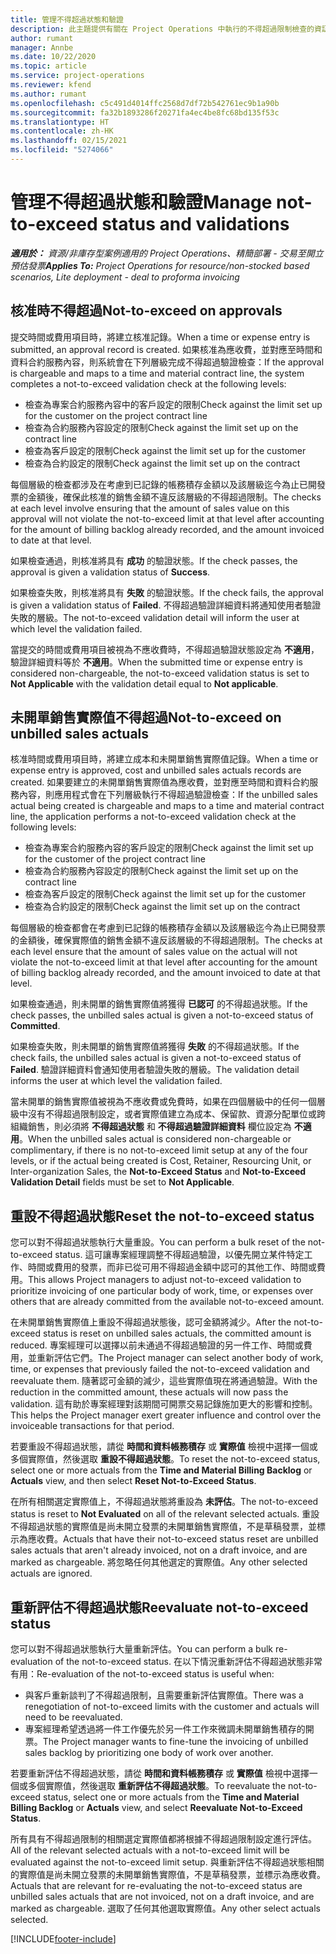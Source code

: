```yaml
---
title: 管理不得超過狀態和驗證
description: 此主題提供有關在 Project Operations 中執行的不得超過限制檢查的資訊。
author: rumant
manager: Annbe
ms.date: 10/22/2020
ms.topic: article
ms.service: project-operations
ms.reviewer: kfend
ms.author: rumant
ms.openlocfilehash: c5c491d4014ffc2568d7df72b542761ec9b1a90b
ms.sourcegitcommit: fa32b1893286f20271fa4ec4be8fc68bd135f53c
ms.translationtype: HT
ms.contentlocale: zh-HK
ms.lasthandoff: 02/15/2021
ms.locfileid: "5274066"
---
```

# <a name="manage-not-to-exceed-status-and-validations"></a><span data-ttu-id="f1f5b-103">管理不得超過狀態和驗證</span><span class="sxs-lookup"><span data-stu-id="f1f5b-103">Manage not-to-exceed status and validations</span></span> 

<span data-ttu-id="f1f5b-104">_**適用於：** 資源/非庫存型案例適用的 Project Operations、精簡部署 - 交易至開立預估發票_</span><span class="sxs-lookup"><span data-stu-id="f1f5b-104">_**Applies To:** Project Operations for resource/non-stocked based scenarios, Lite deployment - deal to proforma invoicing_</span></span>

## <a name="not-to-exceed-on-approvals"></a><span data-ttu-id="f1f5b-105">核准時不得超過</span><span class="sxs-lookup"><span data-stu-id="f1f5b-105">Not-to-exceed on approvals</span></span>

<span data-ttu-id="f1f5b-106">提交時間或費用項目時，將建立核准記錄。</span><span class="sxs-lookup"><span data-stu-id="f1f5b-106">When a time or expense entry is submitted, an approval record is created.</span></span> <span data-ttu-id="f1f5b-107">如果核准為應收費，並對應至時間和資料合約服務內容，則系統會在下列層級完成不得超過驗證檢查：</span><span class="sxs-lookup"><span data-stu-id="f1f5b-107">If the approval is chargeable and maps to a time and material contract line, the system completes a not-to-exceed validation check at the following levels:</span></span>

  - <span data-ttu-id="f1f5b-108">檢查為專案合約服務內容中的客戶設定的限制</span><span class="sxs-lookup"><span data-stu-id="f1f5b-108">Check against the limit set up for the customer on the project contract line</span></span>
  - <span data-ttu-id="f1f5b-109">檢查為合約服務內容設定的限制</span><span class="sxs-lookup"><span data-stu-id="f1f5b-109">Check against the limit set up on the contract line</span></span>
  - <span data-ttu-id="f1f5b-110">檢查為客戶設定的限制</span><span class="sxs-lookup"><span data-stu-id="f1f5b-110">Check against the limit set up for the customer</span></span>
  - <span data-ttu-id="f1f5b-111">檢查為合約設定的限制</span><span class="sxs-lookup"><span data-stu-id="f1f5b-111">Check against the limit set up on the contract</span></span>

<span data-ttu-id="f1f5b-112">每個層級的檢查都涉及在考慮到已記錄的帳務積存金額以及該層級迄今為止已開發票的金額後，確保此核准的銷售金額不違反該層級的不得超過限制。</span><span class="sxs-lookup"><span data-stu-id="f1f5b-112">The checks at each level involve ensuring that the amount of sales value on this approval will not violate the not-to-exceed limit at that level after accounting for the amount of billing backlog already recorded, and the amount invoiced to date at that level.</span></span>

<span data-ttu-id="f1f5b-113">如果檢查通過，則核准將具有 **成功** 的驗證狀態。</span><span class="sxs-lookup"><span data-stu-id="f1f5b-113">If the check passes, the approval is given a validation status of **Success**.</span></span>

<span data-ttu-id="f1f5b-114">如果檢查失敗，則核准將具有 **失敗** 的驗證狀態。</span><span class="sxs-lookup"><span data-stu-id="f1f5b-114">If the check fails, the approval is given a validation status of **Failed**.</span></span> <span data-ttu-id="f1f5b-115">不得超過驗證詳細資料將通知使用者驗證失敗的層級。</span><span class="sxs-lookup"><span data-stu-id="f1f5b-115">The not-to-exceed validation detail will inform the user at which level the validation failed.</span></span>

<span data-ttu-id="f1f5b-116">當提交的時間或費用項目被視為不應收費時，不得超過驗證狀態設定為 **不適用**，驗證詳細資料等於 **不適用**。</span><span class="sxs-lookup"><span data-stu-id="f1f5b-116">When the submitted time or expense entry is considered non-chargeable, the not-to-exceed validation status is set to **Not Applicable** with the validation detail equal to **Not applicable**.</span></span>

## <a name="not-to-exceed-on-unbilled-sales-actuals"></a><span data-ttu-id="f1f5b-117">未開單銷售實際值不得超過</span><span class="sxs-lookup"><span data-stu-id="f1f5b-117">Not-to-exceed on unbilled sales actuals</span></span>

<span data-ttu-id="f1f5b-118">核准時間或費用項目時，將建立成本和未開單銷售實際值記錄。</span><span class="sxs-lookup"><span data-stu-id="f1f5b-118">When a time or expense entry is approved, cost and unbilled sales actuals records are created.</span></span> <span data-ttu-id="f1f5b-119">如果要建立的未開單銷售實際值為應收費，並對應至時間和資料合約服務內容，則應用程式會在下列層級執行不得超過驗證檢查：</span><span class="sxs-lookup"><span data-stu-id="f1f5b-119">If the unbilled sales actual being created is chargeable and maps to a time and material contract line, the application performs a not-to-exceed validation check at the following levels:</span></span>

  - <span data-ttu-id="f1f5b-120">檢查為專案合約服務內容的客戶設定的限制</span><span class="sxs-lookup"><span data-stu-id="f1f5b-120">Check against the limit set up for the customer of the project contract line</span></span>
  - <span data-ttu-id="f1f5b-121">檢查為合約服務內容設定的限制</span><span class="sxs-lookup"><span data-stu-id="f1f5b-121">Check against the limit set up on the contract line</span></span>
  - <span data-ttu-id="f1f5b-122">檢查為客戶設定的限制</span><span class="sxs-lookup"><span data-stu-id="f1f5b-122">Check against the limit set up for the customer</span></span>
  - <span data-ttu-id="f1f5b-123">檢查為合約設定的限制</span><span class="sxs-lookup"><span data-stu-id="f1f5b-123">Check against the limit set up on the contract</span></span>

<span data-ttu-id="f1f5b-124">每個層級的檢查都會在考慮到已記錄的帳務積存金額以及該層級迄今為止已開發票的金額後，確保實際值的銷售金額不違反該層級的不得超過限制。</span><span class="sxs-lookup"><span data-stu-id="f1f5b-124">The checks at each level ensure that the amount of sales value on the actual will not violate the not-to-exceed limit at that level after accounting for the amount of billing backlog already recorded, and the amount invoiced to date at that level.</span></span>

<span data-ttu-id="f1f5b-125">如果檢查通過，則未開單的銷售實際值將獲得 **已認可** 的不得超過狀態。</span><span class="sxs-lookup"><span data-stu-id="f1f5b-125">If the check passes, the unbilled sales actual is given a not-to-exceed status of **Committed**.</span></span>

<span data-ttu-id="f1f5b-126">如果檢查失敗，則未開單的銷售實際值將獲得 **失敗** 的不得超過狀態。</span><span class="sxs-lookup"><span data-stu-id="f1f5b-126">If the check fails, the unbilled sales actual is given a not-to-exceed status of **Failed**.</span></span> <span data-ttu-id="f1f5b-127">驗證詳細資料會通知使用者驗證失敗的層級。</span><span class="sxs-lookup"><span data-stu-id="f1f5b-127">The validation detail informs the user at which level the validation failed.</span></span>

<span data-ttu-id="f1f5b-128">當未開單的銷售實際值被視為不應收費或免費時，如果在四個層級中的任何一個層級中沒有不得超過限制設定，或者實際值建立為成本、保留款、資源分配單位或跨組織銷售，則必須將 **不得超過狀態** 和 **不得超過驗證詳細資料** 欄位設定為 **不適用**。</span><span class="sxs-lookup"><span data-stu-id="f1f5b-128">When the unbilled sales actual is considered non-chargeable or complimentary, if there is no not-to-exceed limit setup at any of the four levels, or if the actual being created is Cost, Retainer, Resourcing Unit, or Inter-organization Sales, the **Not-to-Exceed Status** and **Not-to-Exceed Validation Detail** fields must be set to **Not Applicable**.</span></span>

## <a name="reset-the-not-to-exceed-status"></a><span data-ttu-id="f1f5b-129">重設不得超過狀態</span><span class="sxs-lookup"><span data-stu-id="f1f5b-129">Reset the not-to-exceed status</span></span>

<span data-ttu-id="f1f5b-130">您可以對不得超過狀態執行大量重設。</span><span class="sxs-lookup"><span data-stu-id="f1f5b-130">You can perform a bulk reset of the not-to-exceed status.</span></span> <span data-ttu-id="f1f5b-131">這可讓專案經理調整不得超過驗證，以優先開立某件特定工作、時間或費用的發票，而非已從可用不得超過金額中認可的其他工作、時間或費用。</span><span class="sxs-lookup"><span data-stu-id="f1f5b-131">This allows Project managers to adjust not-to-exceed validation to prioritize invoicing of one particular body of work, time, or expenses over others that are already committed from the available not-to-exceed amount.</span></span>

<span data-ttu-id="f1f5b-132">在未開單銷售實際值上重設不得超過狀態後，認可金額將減少。</span><span class="sxs-lookup"><span data-stu-id="f1f5b-132">After the not-to-exceed status is reset on unbilled sales actuals, the committed amount is reduced.</span></span> <span data-ttu-id="f1f5b-133">專案經理可以選擇以前未通過不得超過驗證的另一件工作、時間或費用，並重新評估它們。</span><span class="sxs-lookup"><span data-stu-id="f1f5b-133">The Project manager can select another body of work, time, or expenses that previously failed the not-to-exceed validation and reevaluate them.</span></span> <span data-ttu-id="f1f5b-134">隨著認可金額的減少，這些實際值現在將通過驗證。</span><span class="sxs-lookup"><span data-stu-id="f1f5b-134">With the reduction in the committed amount, these actuals will now pass the validation.</span></span> <span data-ttu-id="f1f5b-135">這有助於專案經理對該期間可開票交易記錄施加更大的影響和控制。</span><span class="sxs-lookup"><span data-stu-id="f1f5b-135">This helps the Project manager exert greater influence and control over the invoiceable transactions for that period.</span></span>

<span data-ttu-id="f1f5b-136">若要重設不得超過狀態，請從 **時間和資料帳務積存** 或 **實際值** 檢視中選擇一個或多個實際值，然後選取 **重設不得超過狀態**。</span><span class="sxs-lookup"><span data-stu-id="f1f5b-136">To reset the not-to-exceed status, select one or more actuals from the **Time and Material Billing Backlog** or **Actuals** view, and then select **Reset Not-to-Exceed Status**.</span></span>

<span data-ttu-id="f1f5b-137">在所有相關選定實際值上，不得超過狀態將重設為 **未評估**。</span><span class="sxs-lookup"><span data-stu-id="f1f5b-137">The not-to-exceed status is reset to **Not Evaluated** on all of the relevant selected actuals.</span></span> <span data-ttu-id="f1f5b-138">重設不得超過狀態的實際值是尚未開立發票的未開單銷售實際值，不是草稿發票，並標示為應收費。</span><span class="sxs-lookup"><span data-stu-id="f1f5b-138">Actuals that have their not-to-exceed status reset are unbilled sales actuals that aren't already invoiced, not on a draft invoice, and are marked as chargeable.</span></span> <span data-ttu-id="f1f5b-139">將忽略任何其他選定的實際值。</span><span class="sxs-lookup"><span data-stu-id="f1f5b-139">Any other selected actuals are ignored.</span></span>

## <a name="reevaluate-not-to-exceed-status"></a><span data-ttu-id="f1f5b-140">重新評估不得超過狀態</span><span class="sxs-lookup"><span data-stu-id="f1f5b-140">Reevaluate not-to-exceed status</span></span>

<span data-ttu-id="f1f5b-141">您可以對不得超過狀態執行大量重新評估。</span><span class="sxs-lookup"><span data-stu-id="f1f5b-141">You can perform a bulk re-evaluation of the not-to-exceed status.</span></span> <span data-ttu-id="f1f5b-142">在以下情況重新評估不得超過狀態非常有用：</span><span class="sxs-lookup"><span data-stu-id="f1f5b-142">Re-evaluation of the not-to-exceed status is useful when:</span></span>

  - <span data-ttu-id="f1f5b-143">與客戶重新談判了不得超過限制，且需要重新評估實際值。</span><span class="sxs-lookup"><span data-stu-id="f1f5b-143">There was a renegotiation of not-to-exceed limits with the customer and actuals will need to be reevaluated.</span></span>
  - <span data-ttu-id="f1f5b-144">專案經理希望透過將一件工作優先於另一件工作來微調未開單銷售積存的開票。</span><span class="sxs-lookup"><span data-stu-id="f1f5b-144">The Project manager wants to fine-tune the invoicing of unbilled sales backlog by prioritizing one body of work over another.</span></span>

<span data-ttu-id="f1f5b-145">若要重新評估不得超過狀態，請從 **時間和資料帳務積存** 或 **實際值** 檢視中選擇一個或多個實際值，然後選取 **重新評估不得超過狀態**。</span><span class="sxs-lookup"><span data-stu-id="f1f5b-145">To reevaluate the not-to-exceed status, select one or more actuals from the **Time and Material Billing Backlog** or **Actuals** view, and select **Reevaluate Not-to-Exceed Status**.</span></span>

<span data-ttu-id="f1f5b-146">所有具有不得超過限制的相關選定實際值都將根據不得超過限制設定進行評估。</span><span class="sxs-lookup"><span data-stu-id="f1f5b-146">All of the relevant selected actuals with a not-to-exceed limit will be evaluated against the not-to-exceed limit setup.</span></span> <span data-ttu-id="f1f5b-147">與重新評估不得超過狀態相關的實際值是尚未開立發票的未開單銷售實際值，不是草稿發票，並標示為應收費。</span><span class="sxs-lookup"><span data-stu-id="f1f5b-147">Actuals that are relevant for re-evaluating the not-to-exceed status are unbilled sales actuals that are not invoiced, not on a draft invoice, and are marked as chargeable.</span></span> <span data-ttu-id="f1f5b-148">選取了任何其他選取實際值。</span><span class="sxs-lookup"><span data-stu-id="f1f5b-148">Any other select actuals selected.</span></span>


[!INCLUDE[footer-include](../../includes/footer-banner.md)]